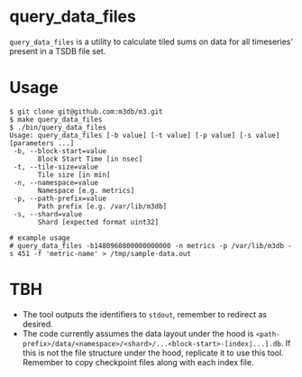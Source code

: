 # query_data_files

`query_data_files` is a utility to calculate tiled sums on data for all timeseries' present in a TSDB file set.

# Usage
```
$ git clone git@github.com:m3db/m3.git
$ make query_data_files
$ ./bin/query_data_files
Usage: query_data_files [-b value] [-t value] [-p value] [-s value] [parameters ...]
 -b, --block-start=value
       Block Start Time [in nsec]
 -t, --tile-size=value
       Tile size [in min]
 -n, --namespace=value
       Namespace [e.g. metrics]
 -p, --path-prefix=value
       Path prefix [e.g. /var/lib/m3db]
 -s, --shard=value
       Shard [expected format uint32]

# example usage
# query_data_files -b1480960800000000000 -n metrics -p /var/lib/m3db -s 451 -f 'metric-name' > /tmp/sample-data.out
```

# TBH
- The tool outputs the identifiers to `stdout`, remember to redirect as desired.
- The code currently assumes the data layout under the hood is `<path-prefix>/data/<namespace>/<shard>/...<block-start>-[index|...].db`. If this is not the file structure under the hood, replicate it to use this tool. Remember to copy checkpoint files along with each index file.
